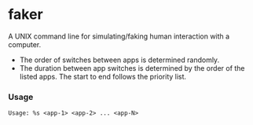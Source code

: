 # faker

A UNIX command line for simulating/faking human interaction with a computer.

- The order of switches between apps is determined randomly.
- The duration between app switches is determined by the order of the listed apps.
  The start to end follows the priority list.

### Usage
```
Usage: %s <app-1> <app-2> ... <app-N>
```
